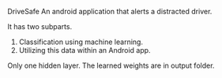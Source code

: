 DriveSafe
An android application that alerts a distracted driver.

It has two subparts.
1. Classification using machine learning.
2. Utilizing this data within an Android app.

Only one hidden layer. The learned weights are in output folder.
